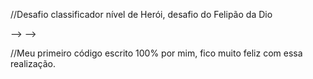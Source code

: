 //Desafio classificador nível de Herói, desafio do Felipão da Dio
<!-- <Objetivo -->
<!-- Crie uma variável para armazenar o nome e a quantidade de experiência (XP) de um herói, depois utilize uma estrutura de decisão para apresentar alguma das mensagens abaixo:
Se XP for menor do que 1.000 = Ferro
Se XP for entre 1.001 e 2.000 = Bronze
Se XP for entre 2.001 e 5.000 = Prata
Se XP for entre 5.001 e 7.000 = Ouro
Se XP for entre 7.001 e 8.000 = Platina
Se XP for entre 8.001 e 9.000 = Ascendente
Se XP for entre 9.001 e 10.000= Imortal
Se XP for maior ou igual a 10.001 = Radiante -->
<!-- 
Saída
Ao final deve se exibir uma mensagem:
"O Herói de nome **{nome}** está no nível de **{nivel}**" --> --> -->
//Meu primeiro código escrito 100% por mim, fico muito feliz com essa realização.